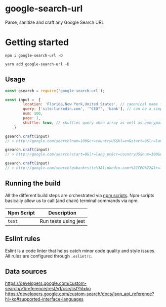 # **google-search-url**
Parse, sanitize and craft any Google Search URL

# Getting started

```
npm i google-search-url -D

yarn add google-search-url -D
```

## Usage
```js
const gsearch = require('google-search-url');

const input =  {
        location: 'Florida,New York,United States', // canonical name from google's allowed list
        query: ['site:linkedin.com', '"CEO"', 'bank'], // can be a simple string too
        num: 100,
        page: 1,
        shuffle: true, // shuffles query when array as well as queryparams order
    }

gsearch.craft(input)
// > http://google.com/search?num=100&cr=countryUS&hl=en&start=0&lr=lang_en&q=%22CEO%22+site%3Alinkedin.com+bank&uule=w%2BCAIQICIeRmxvcmlkYSxOZXcgWW9yayxVbml0ZWQgU3RhdGVz

gsearch.craft(input)
// > http://google.com/search?start=0&lr=lang_en&cr=countryUS&num=100&uule=w%2BCAIQICIeRmxvcmlkYSxOZXcgWW9yayxVbml0ZWQgU3RhdGVz&q=site%3Alinkedin.com+%22CEO%22+bank&hl=en

gsearch.craft(input)
// > http://google.com/search?q=bank+site%3Alinkedin.com+%22CEO%22&lr=lang_en&cr=countryUS&num=100&start=0&uule=w%2BCAIQICIeRmxvcmlkYSxOZXcgWW9yayxVbml0ZWQgU3RhdGVz&hl=en

```

## Running the build
All the different build steps are orchestrated via [npm scripts](https://docs.npmjs.com/misc/scripts).
Npm scripts basically allow us to call (and chain) terminal commands via npm.

| Npm Script | Description |
| ------------------------- | ------------------------------------------------------------------------------------------------- |
| `test`                   | Run tests using jest     |


## Eslint rules
Eslint is a code linter that helps catch minor code quality and style issues.
All rules are configured through `.eslintrc`.


## Data sources
https://developers.google.com/custom-search/v1/reference/rest/v1/cse/list?hl=ko
https://developers.google.com/custom-search/docs/json_api_reference?hl=ko#supported-interface-languages
